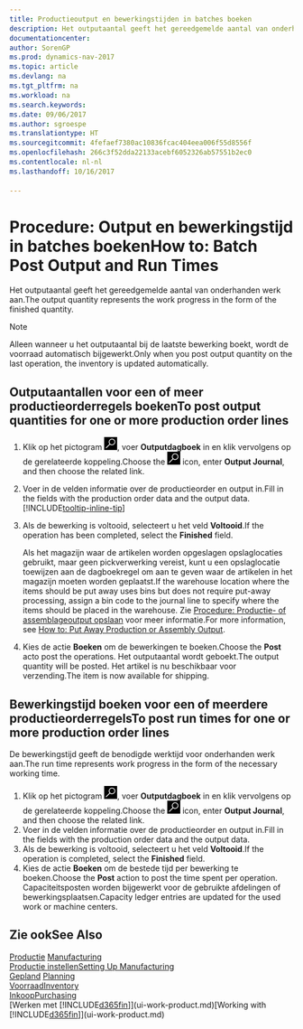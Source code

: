 ```yaml
---
title: Productieoutput en bewerkingstijden in batches boeken
description: Het outputaantal geeft het gereedgemelde aantal van onderhanden werk aan.
documentationcenter: 
author: SorenGP
ms.prod: dynamics-nav-2017
ms.topic: article
ms.devlang: na
ms.tgt_pltfrm: na
ms.workload: na
ms.search.keywords: 
ms.date: 09/06/2017
ms.author: sgroespe
ms.translationtype: HT
ms.sourcegitcommit: 4fefaef7380ac10836fcac404eea006f55d8556f
ms.openlocfilehash: 266c3f52dda22133acebf6052326ab57551b2ec0
ms.contentlocale: nl-nl
ms.lasthandoff: 10/16/2017

---
```

# <a name="how-to-batch-post-output-and-run-times"></a><span data-ttu-id="3d4c6-103">Procedure: Output en bewerkingstijd in batches boeken</span><span class="sxs-lookup"><span data-stu-id="3d4c6-103">How to: Batch Post Output and Run Times</span></span>
<span data-ttu-id="3d4c6-104">Het outputaantal geeft het gereedgemelde aantal van onderhanden werk aan.</span><span class="sxs-lookup"><span data-stu-id="3d4c6-104">The output quantity represents the work progress in the form of the finished quantity.</span></span>  

> [!NOTE]
> <span data-ttu-id="3d4c6-105">Alleen wanneer u het outputaantal bij de laatste bewerking boekt, wordt de voorraad automatisch bijgewerkt.</span><span class="sxs-lookup"><span data-stu-id="3d4c6-105">Only when you post output quantity on the last operation, the inventory is updated automatically.</span></span>  

## <a name="to-post-output-quantities-for-one-or-more-production-order-lines"></a><span data-ttu-id="3d4c6-106">Outputaantallen voor een of meer productieorderregels boeken</span><span class="sxs-lookup"><span data-stu-id="3d4c6-106">To post output quantities for one or more production order lines</span></span>
1. <span data-ttu-id="3d4c6-107">Klik op het pictogram ![Zoeken naar pagina of rapport](media/ui-search/search_small.png "pictogram Zoeken naar pagina of rapport"), voer **Outputdagboek** in en klik vervolgens op de gerelateerde koppeling.</span><span class="sxs-lookup"><span data-stu-id="3d4c6-107">Choose the ![Search for Page or Report](media/ui-search/search_small.png "Search for Page or Report icon") icon, enter **Output Journal**, and then choose the related link.</span></span>  
2. <span data-ttu-id="3d4c6-108">Voer in de velden informatie over de productieorder en output in.</span><span class="sxs-lookup"><span data-stu-id="3d4c6-108">Fill in the fields with the production order data and the output data.</span></span> [!INCLUDE[tooltip-inline-tip](includes/tooltip-inline-tip_md.md)]
3. <span data-ttu-id="3d4c6-109">Als de bewerking is voltooid, selecteert u het veld **Voltooid**.</span><span class="sxs-lookup"><span data-stu-id="3d4c6-109">If the operation has been completed, select the **Finished** field.</span></span>  

    <span data-ttu-id="3d4c6-110">Als het magazijn waar de artikelen worden opgeslagen opslaglocaties gebruikt, maar geen pickverwerking vereist, kunt u  een opslaglocatie toewijzen aan de dagboekregel om aan te geven waar de artikelen in het magazijn moeten worden geplaatst.</span><span class="sxs-lookup"><span data-stu-id="3d4c6-110">If the warehouse location where the items should be put away uses bins but does not require put-away processing,  assign a bin code to the journal line to specify where the items should be placed in the warehouse.</span></span> <span data-ttu-id="3d4c6-111">Zie [Procedure: Productie- of assemblageoutput opslaan](warehouse-how-to-put-away-production-output.md) voor meer informatie.</span><span class="sxs-lookup"><span data-stu-id="3d4c6-111">For more information, see [How to: Put Away Production or Assembly Output](warehouse-how-to-put-away-production-output.md).</span></span>  

4. <span data-ttu-id="3d4c6-112">Kies de actie **Boeken** om de bewerkingen te boeken.</span><span class="sxs-lookup"><span data-stu-id="3d4c6-112">Choose the **Post** acto post the operations.</span></span> <span data-ttu-id="3d4c6-113">Het outputaantal wordt geboekt.</span><span class="sxs-lookup"><span data-stu-id="3d4c6-113">The output quantity will be posted.</span></span> <span data-ttu-id="3d4c6-114">Het artikel is nu beschikbaar voor verzending.</span><span class="sxs-lookup"><span data-stu-id="3d4c6-114">The item is now available for shipping.</span></span>  

## <a name="to-post-run-times-for-one-or-more-production-order-lines"></a><span data-ttu-id="3d4c6-115">Bewerkingstijd boeken voor een of meerdere productieorderregels</span><span class="sxs-lookup"><span data-stu-id="3d4c6-115">To post run times for one or more production order lines</span></span>
<span data-ttu-id="3d4c6-116">De bewerkingstijd geeft de benodigde werktijd voor onderhanden werk aan.</span><span class="sxs-lookup"><span data-stu-id="3d4c6-116">The run time represents work progress in the form of the necessary working time.</span></span>    

1.  <span data-ttu-id="3d4c6-117">Klik op het pictogram ![Zoeken naar pagina of rapport](media/ui-search/search_small.png "pictogram Zoeken naar pagina of rapport"), voer **Outputdagboek** in en klik vervolgens op de gerelateerde koppeling.</span><span class="sxs-lookup"><span data-stu-id="3d4c6-117">Choose the ![Search for Page or Report](media/ui-search/search_small.png "Search for Page or Report icon") icon, enter **Output Journal**, and then choose the related link.</span></span>  
2. <span data-ttu-id="3d4c6-118">Voer in de velden informatie over de productieorder en output in.</span><span class="sxs-lookup"><span data-stu-id="3d4c6-118">Fill in the fields with the production order data and the output data.</span></span>  
3.  <span data-ttu-id="3d4c6-119">Als de bewerking is voltooid, selecteert u het veld **Voltooid**.</span><span class="sxs-lookup"><span data-stu-id="3d4c6-119">If the operation is completed, select the **Finished** field.</span></span>  
4. <span data-ttu-id="3d4c6-120">Kies de actie **Boeken** om de bestede tijd per bewerking te boeken.</span><span class="sxs-lookup"><span data-stu-id="3d4c6-120">Choose the **Post** action to post the time spent per operation.</span></span> <span data-ttu-id="3d4c6-121">Capaciteitsposten worden bijgewerkt voor de gebruikte afdelingen of bewerkingsplaatsen.</span><span class="sxs-lookup"><span data-stu-id="3d4c6-121">Capacity ledger entries are updated for the used work or machine centers.</span></span>

## <a name="see-also"></a><span data-ttu-id="3d4c6-122">Zie ook</span><span class="sxs-lookup"><span data-stu-id="3d4c6-122">See Also</span></span>  
<span data-ttu-id="3d4c6-123">[Productie](production-manage-manufacturing.md)  </span><span class="sxs-lookup"><span data-stu-id="3d4c6-123">[Manufacturing](production-manage-manufacturing.md)  </span></span>  
[<span data-ttu-id="3d4c6-124">Productie instellen</span><span class="sxs-lookup"><span data-stu-id="3d4c6-124">Setting Up Manufacturing</span></span>](production-configure-production-processes.md)  
<span data-ttu-id="3d4c6-125">[Gepland](production-planning.md)    </span><span class="sxs-lookup"><span data-stu-id="3d4c6-125">[Planning](production-planning.md)    </span></span>  
[<span data-ttu-id="3d4c6-126">Voorraad</span><span class="sxs-lookup"><span data-stu-id="3d4c6-126">Inventory</span></span>](inventory-manage-inventory.md)  
[<span data-ttu-id="3d4c6-127">Inkoop</span><span class="sxs-lookup"><span data-stu-id="3d4c6-127">Purchasing</span></span>](purchasing-manage-purchasing.md)  
<span data-ttu-id="3d4c6-128">[Werken met [!INCLUDE[d365fin](includes/d365fin_md.md)]](ui-work-product.md)</span><span class="sxs-lookup"><span data-stu-id="3d4c6-128">[Working with [!INCLUDE[d365fin](includes/d365fin_md.md)]](ui-work-product.md)</span></span>

